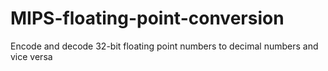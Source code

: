 # MIPS-floating-point-conversion
Encode and decode 32-bit floating point numbers to decimal numbers and vice versa
